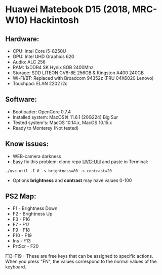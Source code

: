 # Huawei Matebook D15 (2018, MRC-W10) Hackintosh
## Hardware:
- CPU: Intel Core i5-8250U
- GPU: Intel UHD Graphics 620
- Audio: ALC 256
- RAM: 1xDDR4 SK Hynix 8GB 2400Mhz
- Storage: SDD LITEON CV8-8E 256GB & Kingston A400 240GB
- Wi-Fi/BT: Replaced with Broadcom 94352z (FRU 04X6020 Lenovo)
- Touchpad: ELAN 2202 i2c

## Software:
- Bootloader: OpenCore 0.7.4
- Installed system: MacOS⌘ 11.6.1 (20G224) Big Sur
- Tested system's: MacOS 10.14.x, MacOS 10.15.x
- Ready to Monterey (Not tested)

## Know issues:
- WEB-camera darkness
- Easy fix this problem: clone repo [UVC-Util](https://github.com/jtfrey/uvc-util) and paste in Terminal:
~~~~
./uvc-util -I 0 -s brightness=80 -s contrast=20
~~~~
- Options **brightness** and **contrast** may have values 0-100 
## PS2 Map:
- F1 - Brightness Down
- F2 - Brightness Up
- F3 - F16
- F7 - F17
- F9 - F18
- F10 - F19
- Ins - F13
- PrtScr - F20

F13-F19 - These are free keys that can be assigned to specific actions.
When you press "FN", the values correspond to the normal values of the keyboard.
